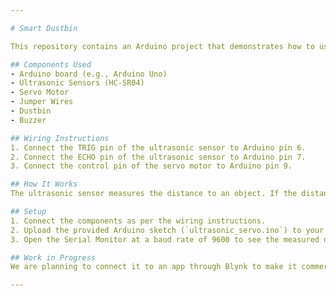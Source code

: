 ```yaml
---

# Smart Dustbin

This repository contains an Arduino project that demonstrates how to use IOT components to build a smart dustbin.

## Components Used
- Arduino board (e.g., Arduino Uno)
- Ultrasonic Sensors (HC-SR04)
- Servo Motor
- Jumper Wires
- Dustbin
- Buzzer

## Wiring Instructions
1. Connect the TRIG pin of the ultrasonic sensor to Arduino pin 6.
2. Connect the ECHO pin of the ultrasonic sensor to Arduino pin 7.
3. Connect the control pin of the servo motor to Arduino pin 9.

## How It Works
The ultrasonic sensor measures the distance to an object. If the distance is less than the threshold (50 centimeters in this example), the servo motor rotates to 90 degrees. Otherwise, the servo motor rotates to 0 degrees. The measured distance is printed to the Serial Monitor.

## Setup
1. Connect the components as per the wiring instructions.
2. Upload the provided Arduino sketch (`ultrasonic_servo.ino`) to your Arduino board.
3. Open the Serial Monitor at a baud rate of 9600 to see the measured distance.

## Work in Progress
We are planning to connect it to an app through Blynk to make it commercially viable for large enterprises to centralize their waste management.

---
```



